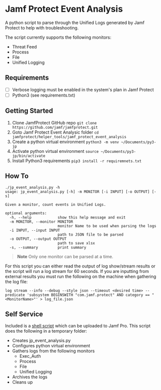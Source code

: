 # Jamf Protect Event Analysis

A python script to parse through the Unified Logs generated by Jamf Protect to help with troubleshooting. 

The script currently supports the following monitors: 

* Threat Feed
* Process
* File
* Unified Logging

## Requirements

- [ ] Verbose logging must be enabled in the system's plan in Jamf Protect
- [ ] Python3 (see requirements.txt)

## Getting Started

1. Clone JamfProtect GitHub repo
`git clone https://github.com/jamf/jamfprotect.git`
2. Goto Jamf Protect Event Analysic folder
`cd jamfprotect/helper_tools/jamf_protect_event_analysis`
3. Create a python virtual environment
`python3 -m venv ~/Documents/py3-jp`
4. Activate python virtual environment
`source ~/Documents/py3-jp/bin/activate`
5. Install Python3 requirements
`pip3 install -r requiremnets.txt`

## How To

```
./jp_event_analysis.py -h
usage: jp_event_analysis.py [-h] -m MONITOR [-i INPUT] [-o OUTPUT] [-s]

Given a monitor, count events in Unified Logs.

optional arguments:
  -h, --help            show this help message and exit
  -m MONITOR, --monitor MONITOR
                        monitor Name to be used when parsing the logs
  -i INPUT, --input INPUT
                        path to JSON file to be parsed
  -o OUTPUT, --output OUTPUT
                        path to save xlsx
  -s, --summary         print summary
```

> **Note** 
> Only one monitor can be parsed at a time.

For this script you can either read the output of log show/stream results or the script will run a log stream for 60 seconds. If you are inputting from external results you must run the following on the machine when gathering the log file:

```
log stream --info --debug --style json --timeout <desired time> --predicate 'subsystem BEGINSWITH "com.jamf.protect" AND category == "<MonitorName>"' > log_file.json
```

## Self Service

Included is a [shell script](./jp_event_analysis_self_service.sh) which can be uploaded to Jamf Pro. This script does the following in a temporary folder:

- Creates jp_event_analysis.py 
- Configures python virtual environment
- Gathers logs from the following monitors
    - Exec_Auth
    - Process
    - File
    - Unified Logging
- Archives the logs
- Cleans up